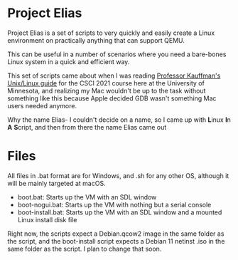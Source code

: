 # Project Elias

Project Elias is a set of scripts to very quickly and easily create a Linux environment on practically anything that can support QEMU.

This can be useful in a number of scenarios where you need a bare-bones Linux system in a quick and efficient way. 

This set of scripts came about when I was reading [Professor Kauffman's Unix/Linux guide](https://www-users.cse.umn.edu/~kauffman/tutorials/unix-environment.html#org5d0811f) for the CSCI 2021 course here at the University of Minnesota, and realizing my Mac wouldn't be up to the task without something like this because Apple decided GDB wasn't something Mac users needed anymore. 

Why the name Elias- I couldn't decide on a name, so I came up with **L**inux **I**n **A** **S**cript, and then from there the name Elias came out
# Files
All files in .bat format are for Windows, and .sh for any other OS, although it will be mainly targeted at macOS.

 - boot.bat: Starts up the VM with an SDL window
 - boot-nogui.bat: Starts up the VM with nothing but a serial console
 - boot-install.bat: Starts up the VM with an SDL window and a mounted Linux install disk file

Right now, the scripts expect a Debian.qcow2 image in the same folder as the script, and the boot-install script expects a Debian 11 netinst .iso in the same folder as the script. I plan to change that soon.

